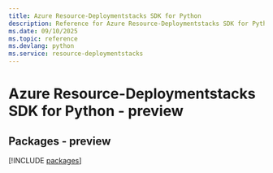 ```yaml
---
title: Azure Resource-Deploymentstacks SDK for Python
description: Reference for Azure Resource-Deploymentstacks SDK for Python
ms.date: 09/10/2025
ms.topic: reference
ms.devlang: python
ms.service: resource-deploymentstacks
---
```

# Azure Resource-Deploymentstacks SDK for Python - preview
## Packages - preview
[!INCLUDE [packages](resource-deploymentstacks-index.md)]